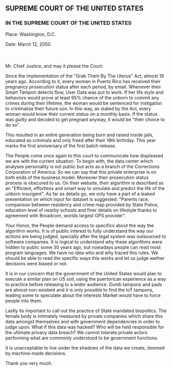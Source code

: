 ## SUPREME COURT OF THE UNITED STATES
### IN THE SUPREME COURT OF THE UNITED STATES


Place: Washington, D.C.

Date: March 12, 2050
<br></br><br></br>
Mr. Chief Justice, and may it please the Court:

Since the implementation of the "Grab Them By The Uterus" Act, almost 19 years ago. According to it, every woman in Puerto Rico has received their pregnancy prosecution status after each period, by email. Whenever their Smart Tampon detects flow, User Data was put to work. If her life style and behaviors would prove at least 95% chance of the unborn to commit any crimes during their lifetime, the woman would be sentenced for instigation to criminalize their future son. In this way, as stated by the Act, every woman would know their current status on a monthly basis. If the status was *guilty* and decided to get pregnant anyway, it would be "their choice to do so".

This resulted in an entire generation being born and raised inside jails, educated as criminals and only freed after their 18th birthday. This year marks the first anniversary of the first batch release.

The People come once again to this court to communicate how displeased we are with the current situation. To begin with, the data center which analyses personality is not public but acts as a branch of the Corrections Corporation of America. So we can say that this private enterprise is on both ends of the business model. Moreover their prosecution status process is obscured to us. On their website, their algorithm is described as an "Efficient, effortless and smart way to simulate and predict the life of the unborn insurgent". As far as details go, we only have a part of a leaked presentation on which input for dataset is suggested: "Parents race, comparison between residency and crime map provided by State Police, education level of nearby schools and finer details on lifestyle thanks to agreement with Broadcom, worlds largest GPS provider".

Your Honor, the People demand access to specifics about the way the algorithm works. It is of public interest to fully understand the way our actions are being judged, specially after the legal system was outsourced to software companies. It is logical to understand why these algorithms were hidden to public some 30 years ago, but nowadays people can read most program languages. We have no idea who and why traced this rules. We should be able to read the specific ways this works and let us judge wether decisions were biased or not.

It is in our concern that the government of the United States would plan to execute a similar plan on US soil, using the puertorican experience as a way to practice before releasing to a wider audience. Dumb tampons and pads are almost non-existent and it is only possible to find the IoT tampons, leading some to speculate about the interests Market would have to force people into them.

Lastly its important to call out the practice of State mandated biopolitcs. The female body is intimately measured by private companies which share this data amongst themselves and with government dependencies in order to judge upon. What if this data was hacked? Who will be held responsible for the ultimate privacy data breach? We cannot tolerate private actors performing what are commonly understood to be government functions.

It is unacceptable to live under the shadows of the data we create, doomed by machine-made decisions.

Thank you very much.
